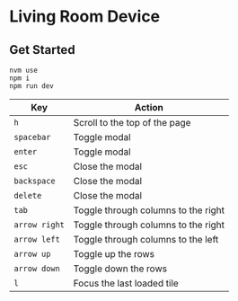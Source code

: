 # Living Room Device

## Get Started
```
nvm use
npm i
npm run dev
```


| Key                | Action                                |
|--------------------|---------------------------------------|
| `h`                | Scroll to the top of the page         |
| `spacebar`         | Toggle modal                          |
| `enter`            | Toggle modal                          |
| `esc`              | Close the modal                       |
| `backspace`        | Close the modal                       |
| `delete`           | Close the modal                       |
| `tab`              | Toggle through columns to the right   |
| `arrow right`      | Toggle through columns to the right   |
| `arrow left`       | Toggle through columns to the left    |
| `arrow up`         | Toggle up the rows                    |
| `arrow down`       | Toggle down the rows                  |
| `l`                | Focus the last loaded tile            |
